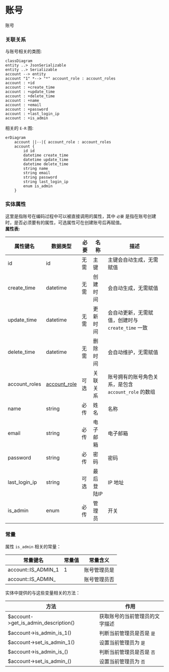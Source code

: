 # 账号  
账号




### 关联关系  


与账号相关的类图:  
```mermaid
classDiagram
entity ..> JsonSerializable
entity ..> Serializable
account --> entity
account "1" *--> "*" account_role : account_roles  
account : +id  
account : +create_time  
account : +update_time  
account : +delete_time  
account : +name  
account : +email  
account : +password  
account : +last_login_ip  
account : +is_admin  
```






相关的 `E-R` 图:  
```mermaid
erDiagram
    account ||--|{ account_role : account_roles  
    account {
        id id  
        datetime create_time  
        datetime update_time  
        datetime delete_time  
        string name  
        string email  
        string password  
        string last_login_ip  
        enum is_admin  
    }
```




### 实体属性

这里是指账号在编码过程中可以被直接调用的属性，其中 `必要` 是指在账号创建时，是否必须要有的属性，可选属性可在创建账号后再赋值。  
**属性表:**   

|属性键名|数据类型|必要|名称|描述|
|----|----|----|----|----|
|id|id|无需|主键|主键会自动生成，无需赋值|
|create_time|datetime|无需|创建时间|会自动生成，无需赋值|
|update_time|datetime|无需|更新时间|会自动更新，无需赋值，创建时与 `create_time` 一致|
|delete_time|datetime|无需|删除时间|会自动维护，无需赋值|
|account_roles|[account_role](entity/account_role.md)|可选|关联关系|账号拥有的账号角色关系，是包含 `account_role` 的数组|
|name|string|必传|姓名|名称|
|email|string|必传|电子邮箱|电子邮箱|
|password|string|必传|密码|密码|
|last_login_ip|string|可选|最后登陆IP|IP 地址|
|is_admin|enum|必传|管理员|开关|




### 常量

属性 `is_admin` 相关的常量：  

|常量键名|常量值|常量含义|
|----|----|----|
|account::IS_ADMIN_1|1|账号管理员是|
|account::IS_ADMIN_||账号管理员否|

实体中提供的与这些变量相关的方法：  

|方法|作用|
|----|----|
|$account->get_is_admin_description()|获取账号的当前管理员的文字描述|
|$account->is_admin_is_1()|判断当前管理员是否是 `是`|
|$account->set_is_admin_1()|设置当前管理员为 `是`|
|$account->is_admin_is_()|判断当前管理员是否是 `否`|
|$account->set_is_admin_()|设置当前管理员为 `否`|





